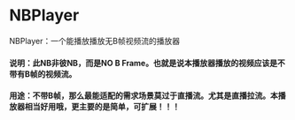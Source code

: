 # NBPlayer
NBPlayer：一个能播放播放无B帧视频流的播放器

#### 说明：此NB非彼NB，而是NO B Frame。也就是说本播放器播放的视频应该是不带有B帧的视频流。


#### 用途：不带B帧，那么最能适配的需求场景莫过于直播流。尤其是直播拉流。本播放器相当好用哦，更主要的是简单，可扩展！！！
